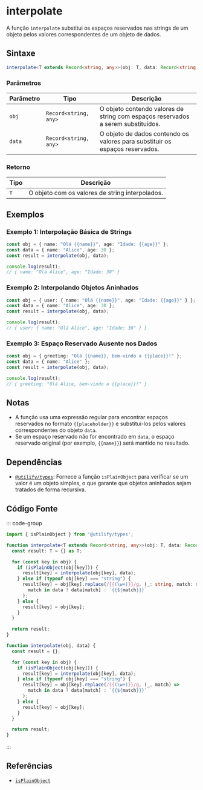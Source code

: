 # interpolate
A função `interpolate` substitui os espaços reservados nas strings de um objeto pelos valores correspondentes de um objeto de dados.

## Sintaxe

```typescript
interpolate<T extends Record<string, any>>(obj: T, data: Record<string, any>): T;
```

### Parâmetros

| Parâmetro | Tipo                          | Descrição                                                   |
|-----------|-------------------------------|-------------------------------------------------------------|
| `obj`     | `Record<string, any>`          | O objeto contendo valores de string com espaços reservados a serem substituídos. |
| `data`    | `Record<string, any>`          | O objeto de dados contendo os valores para substituir os espaços reservados. |

### Retorno

| Tipo                          | Descrição                                                   |
|-------------------------------|-------------------------------------------------------------|
| `T`                             | O objeto com os valores de string interpolados.              |

## Exemplos

### Exemplo 1: Interpolação Básica de Strings
```typescript
const obj = { name: "Olá {{name}}", age: "Idade: {{age}}" };
const data = { name: "Alice", age: 30 };
const result = interpolate(obj, data);

console.log(result);
// { name: "Olá Alice", age: "Idade: 30" }
```

### Exemplo 2: Interpolando Objetos Aninhados
```typescript
const obj = { user: { name: "Olá {{name}}", age: "Idade: {{age}}" } };
const data = { name: "Alice", age: 30 };
const result = interpolate(obj, data);

console.log(result);
// { user: { name: "Olá Alice", age: "Idade: 30" } }
```

### Exemplo 3: Espaço Reservado Ausente nos Dados
```typescript
const obj = { greeting: "Olá {{name}}, bem-vindo a {{place}}!" };
const data = { name: "Alice" };
const result = interpolate(obj, data);

console.log(result);
// { greeting: "Olá Alice, bem-vindo a {{place}}!" }
```

## Notas
- A função usa uma expressão regular para encontrar espaços reservados no formato `{{placeholder}}` e substituí-los pelos valores correspondentes do objeto `data`.
- Se um espaço reservado não for encontrado em `data`, o espaço reservado original (por exemplo, `{{name}}`) será mantido no resultado.

## Dependências
- [`@utilify/types`](./types.md): Fornece a função `isPlainObject` para verificar se um valor é um objeto simples, o que garante que objetos aninhados sejam tratados de forma recursiva.

## Código Fonte
::: code-group

```typescript
import { isPlainObject } from '@utilify/types';

function interpolate<T extends Record<string, any>>(obj: T, data: Record<string, any>): T {
  const result: T = {} as T;

  for (const key in obj) {
    if (isPlainObject(obj[key])) {
      result[key] = interpolate(obj[key], data);
    } else if (typeof obj[key] === "string") {
      result[key] = obj[key].replace(/{{(\w+)}}/g, (_: string, match: string) => 
        match in data ? data[match] : `{{${match}}}`
      );
    } else {
      result[key] = obj[key];
    }
  }

  return result;
}
```

```javascript
function interpolate(obj, data) {
  const result = {};

  for (const key in obj) {
    if (isPlainObject(obj[key])) {
      result[key] = interpolate(obj[key], data);
    } else if (typeof obj[key] === "string") {
      result[key] = obj[key].replace(/{{(\w+)}}/g, (_, match) => 
        match in data ? data[match] : `{{${match}}}`
      );
    } else {
      result[key] = obj[key];
    }
  }

  return result;
}
```
:::

## Referências
- [`isPlainObject`](./types.md)